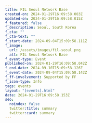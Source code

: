 ```yaml
---
title: FIL Seoul Network Base
created-on: 2024-01-29T16:09:58.003Z
updated-on: 2024-01-29T16:09:58.015Z
f_featured: false
f_description: Seoul, South Korea
f_cta: ""
f_cta-text: ""
f_start-date: 2024-09-04T15:09:58.111Z
f_image:
  url: /assets/images/fil-seoul.png
  alt: FIL Seoul Network Base
f_event-type: Event
published-on: 2024-01-29T16:09:58.042Z
f_end-date: 2024-09-10T15:09:58.126Z
f_event-date: 2024-09-04T15:09:58.142Z
f_ff-involvement: Supported by FF
f_icon-type: Info
tags: events
layout: "[events].html"
date: 2024-01-29T16:09:58.153Z
seo:
  noindex: false
  twitter:title: summary
  twitter:card: summary
---
```

